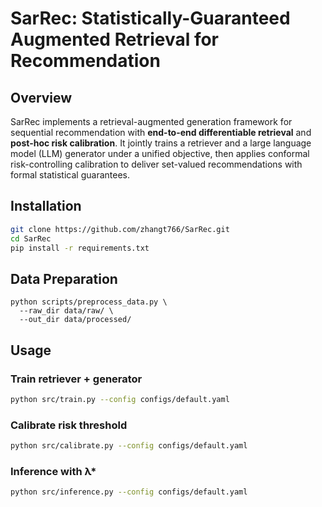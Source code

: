 # SarRec: Statistically-Guaranteed Augmented Retrieval for Recommendation

## Overview
SarRec implements a retrieval-augmented generation framework for sequential recommendation with **end-to-end differentiable retrieval** and **post-hoc risk calibration**. It jointly trains a retriever and a large language model (LLM) generator under a unified objective, then applies conformal risk-controlling calibration to deliver set-valued recommendations with formal statistical guarantees.

## Installation
```bash
git clone https://github.com/zhangt766/SarRec.git
cd SarRec
pip install -r requirements.txt
```

## Data Preparation
```
python scripts/preprocess_data.py \
  --raw_dir data/raw/ \
  --out_dir data/processed/
```

## Usage
### Train retriever + generator
```bash
python src/train.py --config configs/default.yaml
```

### Calibrate risk threshold
```bash
python src/calibrate.py --config configs/default.yaml
```

### Inference with λ*
```bash
python src/inference.py --config configs/default.yaml
```
